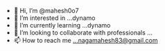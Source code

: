 - 👋 Hi, I’m @mahesh0o7
- 👀 I’m interested in ...dynamo
- 🌱 I’m currently learning ...dynamo
- 💞️ I’m looking to collaborate with professionals ...
- 📫 How to reach me ...nagamahesh83@gmail.com

<!---
mahesh0o7/mahesh0o7 is a ✨ special ✨ repository because its `README.md` (this file) appears on your GitHub profile.
You can click the Preview link to take a look at your changes.
--->
